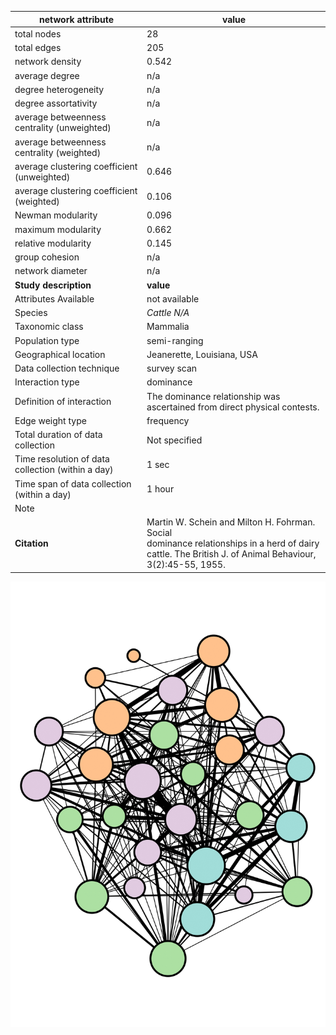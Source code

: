 network attribute|value
---|---
total nodes|28
total edges|205
network density|0.542
average degree|n/a
degree heterogeneity|n/a
degree assortativity|n/a
average betweenness centrality (unweighted)|n/a
average betweenness centrality (weighted)|n/a
average clustering coefficient (unweighted)|0.646
average clustering coefficient (weighted)|0.106
Newman modularity|0.096
maximum modularity|0.662
relative modularity|0.145
group cohesion|n/a
network diameter|n/a
**Study description**|**value**
Attributes Available|not available
Species|*Cattle N/A*
Taxonomic class|Mammalia
Population type|semi-ranging
Geographical location|Jeanerette, Louisiana, USA
Data collection technique|survey scan
Interaction type|dominance
Definition of interaction|The dominance relationship was ascertained from direct physical contests.
Edge weight type|frequency
Total duration of data collection|Not specified
Time resolution of data collection (within a day)|1 sec
Time span of data collection (within a day)|1 hour
Note|
**Citation** | Martin W. Schein and Milton H. Fohrman. Social <br> dominance relationships in a herd of dairy <br> cattle. The British J. of Animal Behaviour, <br> 3(2):45-55, 1955.
![NetworkImage](/Networks/Network%20Visualizations/cattle_schein_dominance.png)
